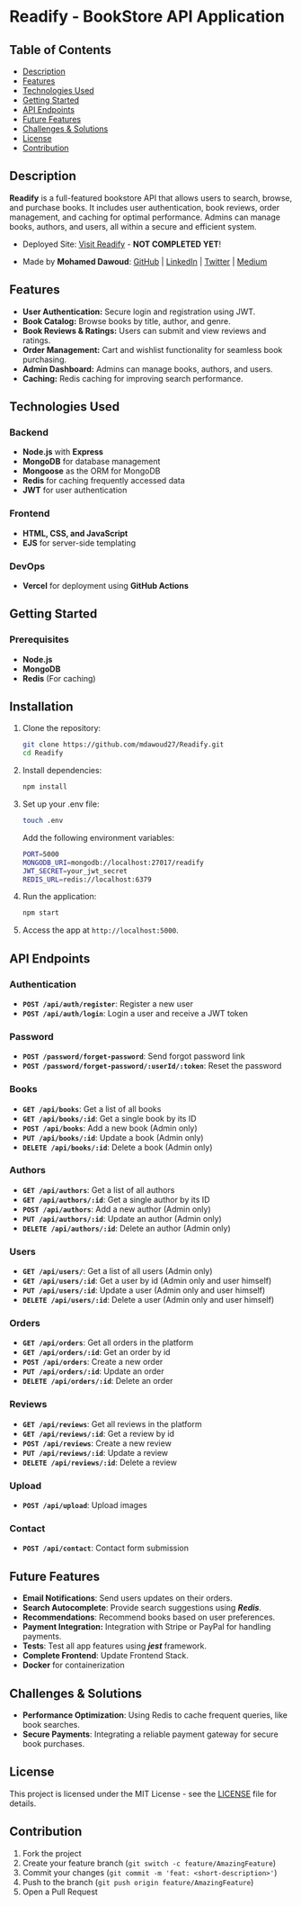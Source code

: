 # Readify - BookStore API Application

## Table of Contents

- [Description](#description)
- [Features](#features)
- [Technologies Used](#technologies-used)
- [Getting Started](#getting-started)
- [API Endpoints](#api-endpoints)
- [Future Features](#future-features)
- [Challenges & Solutions](#challenges--solutions)
- [License](#license)
- [Contribution](#contribution)

## Description

**Readify** is a full-featured bookstore API that allows users to search, browse, and purchase books. It includes user authentication, book reviews, order management, and caching for optimal performance. Admins can manage books, authors, and users, all within a secure and efficient system.

<!-- TODO: Demo -->

- Deployed Site: [Visit Readify](https://readify-beige.vercel.app/) - **NOT COMPLETED YET**!

- Made by **Mohamed Dawoud**: [GitHub](https://github.com/mdawoud27) | [LinkedIn](https://www.linkedin.com/in/dawoud27) | [Twitter](https://x.com/mad_d27) | [Medium](https://medium.com/@dawoud27)

## Features

- **User Authentication:** Secure login and registration using JWT.
- **Book Catalog:** Browse books by title, author, and genre.
- **Book Reviews & Ratings:** Users can submit and view reviews and ratings.
- **Order Management:** Cart and wishlist functionality for seamless book purchasing.
- **Admin Dashboard:** Admins can manage books, authors, and users.
- **Caching:** Redis caching for improving search performance.

## Technologies Used

### Backend

- **Node.js** with **Express**
- **MongoDB** for database management
- **Mongoose** as the ORM for MongoDB
- **Redis** for caching frequently accessed data
- **JWT** for user authentication

### Frontend

- **HTML, CSS, and JavaScript**
- **EJS** for server-side templating

### DevOps

- **Vercel** for deployment using **GitHub Actions**

## Getting Started

### Prerequisites

- **Node.js**
- **MongoDB**
- **Redis** (For caching)

## Installation

1. Clone the repository:

   ```bash
   git clone https://github.com/mdawoud27/Readify.git
   cd Readify
   ```

2. Install dependencies:

   ```bash
   npm install
   ```

3. Set up your .env file:

   ```bash
   touch .env
   ```

   Add the following environment variables:

   ```bash
   PORT=5000
   MONGODB_URI=mongodb://localhost:27017/readify
   JWT_SECRET=your_jwt_secret
   REDIS_URL=redis://localhost:6379
   ```

4. Run the application:

   ```bash
   npm start
   ```

5. Access the app at `http://localhost:5000`.

## API Endpoints

### Authentication

- **`POST /api/auth/register`**: Register a new user
- **`POST /api/auth/login`**: Login a user and receive a JWT token

### Password

- **`POST /password/forget-password`**: Send forgot password link
- **`POST /password/forget-password/:userId/:token`**: Reset the password

### Books

- **`GET /api/books`**: Get a list of all books
- **`GET /api/books/:id`**: Get a single book by its ID
- **`POST /api/books`**: Add a new book (Admin only)
- **`PUT /api/books/:id`**: Update a book (Admin only)
- **`DELETE /api/books/:id`**: Delete a book (Admin only)

### Authors

- **`GET /api/authors`**: Get a list of all authors
- **`GET /api/authors/:id`**: Get a single author by its ID
- **`POST /api/authors`**: Add a new author (Admin only)
- **`PUT /api/authors/:id`**: Update an author (Admin only)
- **`DELETE /api/authors/:id`**: Delete an author (Admin only)

### Users

- **`GET /api/users/`**: Get a list of all users (Admin only)
- **`GET /api/users/:id`**: Get a user by id (Admin only and user himself)
- **`PUT /api/users/:id`**: Update a user (Admin only and user himself)
- **`DELETE /api/users/:id`**: Delete a user (Admin only and user himself)

### Orders

- **`GET /api/orders`**: Get all orders in the platform
- **`GET /api/orders/:id`**: Get an order by id
- **`POST /api/orders`**: Create a new order
- **`PUT /api/orders/:id`**: Update an order
- **`DELETE /api/orders/:id`**: Delete an order

### Reviews

- **`GET /api/reviews`**: Get all reviews in the platform
- **`GET /api/reviews/:id`**: Get a review by id
- **`POST /api/reviews`**: Create a new review
- **`PUT /api/reviews/:id`**: Update a review
- **`DELETE /api/reviews/:id`**: Delete a review

### Upload

- **`POST /api/upload`**: Upload images

### Contact

- **`POST /api/contact`**: Contact form submission

## Future Features

- **Email Notifications**: Send users updates on their orders.
- **Search Autocomplete**: Provide search suggestions using **_Redis_**.
- **Recommendations**: Recommend books based on user preferences.
- **Payment Integration:** Integration with Stripe or PayPal for handling payments.
- **Tests**: Test all app features using **_jest_** framework.
- **Complete Frontend**: Update Frontend Stack.
- **Docker** for containerization

## Challenges & Solutions

- **Performance Optimization**: Using Redis to cache frequent queries, like book searches.
- **Secure Payments**: Integrating a reliable payment gateway for secure book purchases.

<!--## Tree of the project

```bash
readify/
├── .github/                # GitHub workflows, actions, etc.
│   └── workflows/
│       └── ci.yml          # GitHub CI workflow for testing
├── config/                 # Configuration files (DB, Redis, etc.)
│   └── db.js               # MongoDB connection
│   └── redis.js            # Redis configuration
├── controllers/            # Logic for handling requests
│   ├── authController.js   # Authentication (login, register)
│   ├── authorController.js # Author management
│   ├── bookController.js   # Book management
│   ├── orderController.js  # Order management
│   ├── reviewController.js # Reviews and ratings
│   └── userController.js   # User profile management
├── middlewares/            # Custom middlewares
│   ├── auth.js             # JWT authentication middleware
│   ├── errorHandler.js     # Error handling middleware
│   └── logger.js           # Request logging middleware
├── models/                 # Mongoose models (database schemas)
│   ├── Author.js           # Author schema
│   ├── Book.js             # Book schema
│   ├── Order.js            # Order schema
│   ├── Review.js           # Review schema
│   └── User.js             # User schema
├── routes/                 # API routes for each resource
│   ├── auth.js             # Routes for authentication
│   ├── authors.js          # Routes for authors
│   ├── books.js            # Routes for books
│   ├── orders.js           # Routes for orders
│   ├── reviews.js          # Routes for reviews
│   └── users.js            # Routes for user profiles
├── services/               # Business logic, external services (e.g., Redis)
│   ├── cacheService.js     # Redis caching service
│   ├── paymentService.js   # Payment gateway integration (Stripe/PayPal)
│   └── emailService.js     # Email notifications service
├── utils/                  # Utility functions
│   ├── validators.js       # Data validation logic
│   └── helpers.js          # Helper functions
├── views/                  # EJS templates (for forgot password, etc.)
│   ├── forgot-password.ejs
│   ├── link-send.ejs
│   ├── reset-password.ejs
│   └── success-password.ejs
├── .env                    # Environment variables
├── .gitignore              # Git ignore file
├── app.js                  # Express app initialization
├── package.json            # NPM package file
├── README.md               # Project documentation
├── seeder.js               # Seed initial data into the database
└── tests/                  # Unit and integration tests
    ├── auth.test.js        # Tests for authentication
    ├── book.test.js        # Tests for book endpoints
    └── user.test.js        # Tests for user-related endpoints
```
-->

## License

This project is licensed under the MIT License - see the [LICENSE](./LICENSE) file for details.

## Contribution

1. Fork the project
2. Create your feature branch (`git switch -c feature/AmazingFeature`)
3. Commit your changes (`git commit -m 'feat: <short-description>'`)
4. Push to the branch (`git push origin feature/AmazingFeature`)
5. Open a Pull Request
